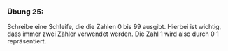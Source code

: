 ### Übung 25:

Schreibe eine Schleife, die die Zahlen 0 bis 99 ausgibt. Hierbei ist wichtig, dass immer zwei Zähler verwendet werden. Die Zahl 1 wird also durch 0 1 repräsentiert.
